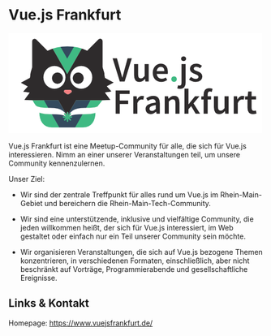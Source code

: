# Vue.js Frankfurt
![Vue.js Frankfurt](./vuejs.logo.png)

Vue.js Frankfurt ist eine Meetup-Community für alle, die sich für Vue.js interessieren. Nimm an einer unserer Veranstaltungen teil, um unsere Community kennenzulernen. 

Unser Ziel: 

* Wir sind der zentrale Treffpunkt für alles rund um Vue.js im Rhein-Main-Gebiet und bereichern die Rhein-Main-Tech-Community.

* Wir sind eine unterstützende, inklusive und vielfältige Community, die jeden willkommen heißt, der sich für Vue.js interessiert, im Web gestaltet oder einfach nur ein Teil unserer Community sein möchte.

* Wir organisieren Veranstaltungen, die sich auf Vue.js bezogene Themen konzentrieren, in verschiedenen Formaten, einschließlich, aber nicht beschränkt auf Vorträge, Programmierabende und gesellschaftliche Ereignisse.


## Links &amp; Kontakt

Homepage: <https://www.vuejsfrankfurt.de/>











